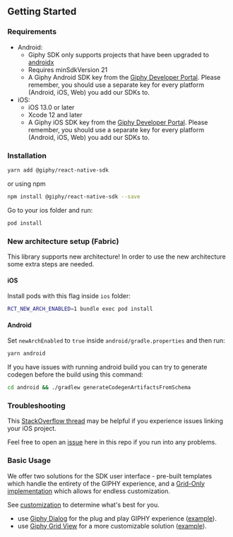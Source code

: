 ## Getting Started

### Requirements

- Android:
  - Giphy SDK only supports projects that have been upgraded
    to [androidx](https://developer.android.com/jetpack/androidx/)
  - Requires minSdkVersion 21
  - A Giphy Android SDK key from the [Giphy Developer Portal](https://developers.giphy.com/dashboard/?create=true).
    Please remember, you should use a separate key for every platform (Android, iOS, Web) you add our SDKs to.
- iOS:
  - iOS 13.0 or later
  - Xcode 12 and later
  - A Giphy iOS SDK key from the [Giphy Developer Portal](https://developers.giphy.com/dashboard/?create=true).
    Please remember, you should use a separate key for every platform (Android, iOS, Web) you add our SDKs to.

### Installation

```bash
yarn add @giphy/react-native-sdk
```

or using npm

```bash
npm install @giphy/react-native-sdk --save
```

Go to your ios folder and run:

```bash
pod install
```

### New architecture setup (Fabric)

This library supports new architecture!
In order to use the new architecture some extra steps are needed.

#### iOS

Install pods with this flag inside `ios` folder:

```sh
RCT_NEW_ARCH_ENABLED=1 bundle exec pod install
```

#### Android

Set `newArchEnabled` to `true` inside `android/gradle.properties` and then run:

```sh
yarn android
```

If you have issues with running android build you can try to generate codegen before the build using this command:

```sh
cd android && ./gradlew generateCodegenArtifactsFromSchema
```

### Troubleshooting

This [StackOverflow thread](https://stackoverflow.com/questions/52536380/why-linker-link-static-libraries-with-errors-ios)
may be helpful if you experience issues linking your iOS project.

Feel free to open an [issue](https://github.com/Giphy/giphy-react-native-sdk/issues) here in this repo if you run into
any problems.

### Basic Usage

We offer two solutions for the SDK user interface - pre-built templates which handle the entirety of the GIPHY
experience, and a [Grid-Only implementation](https://developers.giphy.com/docs/sdk#grid) which allows for endless
customization.

See [customization](https://developers.giphy.com/docs/sdk#grid) to determine what's best for you.

- use [Giphy Dialog](api.md#giphydialog) for the plug and play GIPHY experience ([example](api.md#example-2)).
- use [Giphy Grid View](api.md#giphygridview) for a more customizable solution ([example](api.md#example-3)).
